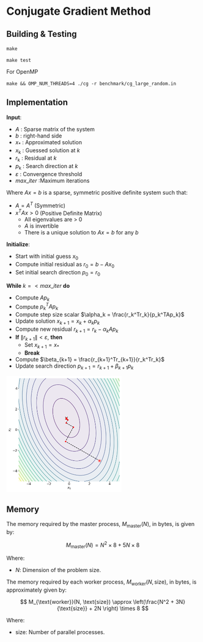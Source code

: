 # Conjugate Gradient Method
## Building & Testing
```
make
```

```
make test
```
For OpenMP
```
make && OMP_NUM_THREADS=4 ./cg -r benchmark/cg_large_random.in
```
## Implementation
**Input**: 
- $A$ : Sparse matrix of the system
- $b$ : right-hand side
- $x_\ast$ : Approximated solution
- $x_\text{k}$ : Guessed solution at $k$ 
- $r_\text{k}$ : Residual at $k$ 
- $p_\text{k}$ : Search direction at $k$ 
- $\varepsilon$ : Convergence threshold
- $max\_iter$ :Maximum iterations

Where $Ax = b$ is a sparse, symmetric positive definite system such that:
- $A = A^T$ (Symmetric)
- $x^TAx > 0$ (Positive Definite Matrix)
	- All eigenvalues are > 0
	- $A$ is invertible 
	- There is a unique solution to $Ax = b$ for any $b$

**Initialize**:
   - Start with initial guess $x_\text{0}$
   - Compute initial residual as $r_0 = b - Ax_0$
   - Set initial search direction $p_0 = r_0$

**While** $k = < max\_iter$ **do**

   - Compute $Ap_k$
   - Compute $p_k^TAp_k$
   - Compute step size scalar $\alpha_k = \frac{r_k^Tr_k}{p_k^TAp_k}$
   - Update solution $x_{k+1} = x_k + \alpha_k p_k$
   - Compute new residual $r_{k+1} = r_k - \alpha_k Ap_k$
   - **If** $\|r_{k+1}\| < \varepsilon$, **then**
     - Set $x_{k+1} = x_\ast$
     - **Break**
   - Compute $\beta_{k+1} = \frac{r_{k+1}^Tr_{k+1}}{r_k^Tr_k}$
   - Update search direction $p_{k+1} = r_{k+1} + \beta_{k+1} p_k$

<p align="cenleftter">
  <img src="figures/cg2dim.png" width="60%">
</p>


## Memory

The memory required by the master process, $M_{\text{master}}(N)$, in bytes, is given by:

$$
M_{\text{master}}(N) = N^2 \times 8 + 5N \times 8
$$

Where:
- $N$: Dimension of the problem size.

The memory required by each worker process, $M_{\text{worker}}(N, \text{size})$, in bytes, is approximately given by:

$$
M_{\text{worker}}(N, \text{size}) \approx \left(\frac{N^2 + 3N}{\text{size}} + 2N \right) \times 8
$$

Where:
- $\text{size}$: Number of parallel processes.